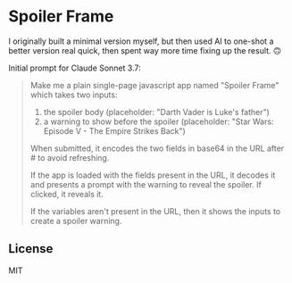 # Spoiler Frame

I originally built a minimal version myself, but then used AI to one-shot a better version real quick, then spent way more time fixing up the result. 🙃

Initial prompt for Claude Sonnet 3.7:

> Make me a plain single-page javascript app named "Spoiler Frame" which takes two inputs:
> 1. the spoiler body (placeholder: "Darth Vader is Luke's father") 
> 2. a warning to show before the spoiler (placeholder: "Star Wars: Episode V - The Empire Strikes Back")
>
> When submitted, it encodes the two fields in base64 in the URL after # to avoid refreshing.
>
> If the app is loaded with the fields present in the URL, it decodes it and presents a prompt with the warning to reveal the spoiler. If clicked, it reveals it.
>
> If the variables aren't present in the URL, then it shows the inputs to create a spoiler warning.


## License

MIT
